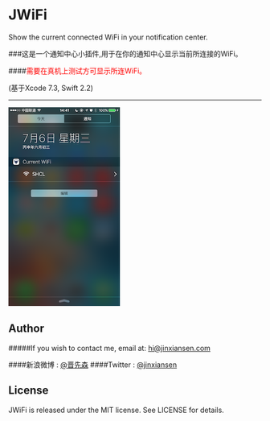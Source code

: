 # JWiFi

Show the current connected WiFi in your notification center.
 
###这是一个通知中心小插件,用于在你的通知中心显示当前所连接的WiFi。

####<font color=red>需要在真机上测试方可显示所连WiFi。</font>

(基于Xcode 7.3, Swift 2.2)

***
 
 ![](6.png)

 

## Author

#####If you wish to contact me, email at: hi@jinxiansen.com

####新浪微博 : [@晋先森](http://weibo.com/3205872327/)
####Twitter : [@jinxiansen](https://twitter.com/jinxiansen)

## License

JWiFi is released under the MIT license. See LICENSE for details.